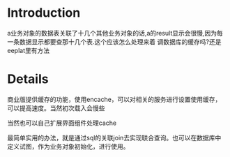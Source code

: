 # Introduction #

a业务对象的数据表关联了十几个其他业务对象的话,a的result显示会很慢,因为每一条数据显示都要查那十几个表.这个应该怎么处理来着
调数据库的缓存吗?还是eeplat里有方法


# Details #

商业版提供缓存的功能，使用encache，可以对相关的服务进行设置使用缓存，可以提高速度。当然初次载入会慢些

当然也可以自己扩展界面组件处理cache

最简单实用的办法，就是通过sql的关联join去实现联合查询。也可以在数据库中定义试图，作为业务对象初始化，进行使用。

